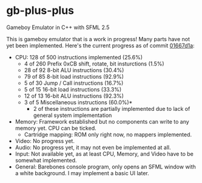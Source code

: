 # gb-plus-plus
Gameboy Emulator in C++ with SFML 2.5

This is gameboy emulator that is a work in progress! Many parts have not yet been implemented. Here's the current progress as of commit [01667d1a](https://github.com/dfrias100/gb-plus-plus/commit/01667d1ac03945ca07f4fbf6a658ad6703759871):
* CPU: 128 of 500 instructions implemented (25.6%)
	-  4 of 260 Prefix 0xCB shift, rotate, bit insturctions (1.5%)
	- 28 of 92 8-bit ALU instructions (30.4%)
	- 79 of 85 8-bit load instructions (92.9%)
	-  5 of 30 Jump / Call instructions (16.7%)
	-  5 of 15 16-bit load instructions (33.3%)
	- 12 of 13 16-bit ALU instructions (92.3%)
	-  3 of 5 Miscellaneous instructions (60.0%)*
		- 2 of these instructions are partially implemented due to lack of general system implementation
* Memory: Framework established but no components can write to any memory yet. CPU can be ticked.
  - Cartridge mapping: ROM only right now, no mappers implemented.
* Video: No progress yet.
* Audio: No progress yet, it may not even be implemented at all.
* Input: Not available yet, as at least CPU, Memory, and Video have to be somewhat implemented.
* General: Barebones console program, only opens an SFML window with a white background. I may implement a basic UI later.
